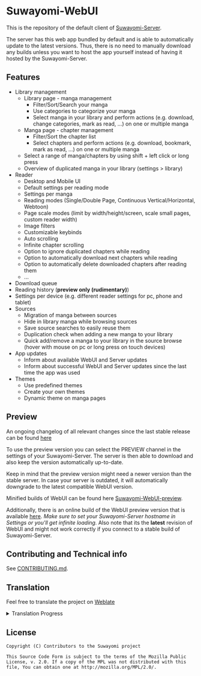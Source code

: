 # Suwayomi-WebUI
This is the repository of the default client of [Suwayomi-Server](https://github.com/Suwayomi/Suwayomi-Server).

The server has this web app bundled by default and is able to automatically update to the latest versions.
Thus, there is no need to manually download any builds unless you want to host the app yourself instead of having it hosted by the Suwayomi-Server.

## Features
- Library management
  - Library page - manga management
    - Filter/Sort/Search your manga
    - Use categories to categorize your manga
    - Select manga in your library and perform actions (e.g. download, change categories, mark as read, ...) on one or multiple manga
  - Manga page - chapter management
    - Filter/Sort the chapter list
    - Select chapters and perform actions (e.g. download, bookmark, mark as read, ...) on one or multiple manga
  - Select a range of manga/chapters by using shift + left click or long press
  - Overview of duplicated manga in your library (settings > library)
- Reader
  - Desktop and Mobile UI
  - Default settings per reading mode
  - Settings per manga
  - Reading modes (Single/Double Page, Continuous Vertical/Horizontal, Webtoon)
  - Page scale modes (limit by width/height/screen, scale small pages, custom reader width)
  - Image filters
  - Customizable keybinds
  - Auto scrolling
  - Infinite chapter scrolling
  - Option to ignore duplicated chapters while reading
  - Option to automatically download next chapters while reading
  - Option to automatically delete downloaded chapters after reading them
  - ...
- Download queue
- Reading history (**preview only (rudimentary)**)
- Settings per device (e.g. different reader settings for pc, phone and tablet)
- Sources
  - Migration of manga between sources
  - Hide in library manga while browsing sources
  - Save source searches to easily reuse them
  - Duplication check when adding a new manga to your library
  - Quick add/remove a manga to your library in the source browse (hover with mouse on pc or long press on touch devices)
- App updates
  - Inform about available WebUI and Server updates
  - Inform about successful WebUI and Server updates since the last time the app was used
- Themes
  - Use predefined themes
  - Create your own themes
  - Dynamic theme on manga pages

## Preview
An ongoing changelog of all relevant changes since the last stable release can be found [here](https://github.com/Suwayomi/Suwayomi-WebUI/issues/749)

To use the preview version you can select the PREVIEW channel in the settings of your Suwayomi-Server.
The server is then able to download and also keep the version automatically up-to-date.

Keep in mind that the preview version might need a newer version than the stable server.
In case your server is outdated, it will automatically downgrade to the latest compatible WebUI version.

Minified builds of WebUI can be found here [Suwayomi-WebUI-preview](https://github.com/Suwayomi/Suwayomi-WebUI-preview).

Additionally, there is an online build of the WebUI preview version that is available [here](https://suwayomi-webui-preview.github.io/).
*Make sure to set your Suwayomi-Server hostname in Settings or you'll get infinite loading.* Also note that its the **latest** revision of WebUI and might not work correctly if you connect to a stable build of Suwayomi-Server.

## Contributing and Technical info
See [CONTRIBUTING.md](./CONTRIBUTING.md).

## Translation
Feel free to translate the project on [Weblate](https://hosted.weblate.org/projects/suwayomi/suwayomi-webui/)

<details><summary>Translation Progress</summary>
<a href="https://hosted.weblate.org/engage/suwayomi-webui/">
<img src="https://hosted.weblate.org/widgets/suwayomi/-/suwayomi-webui/multi-auto.svg" alt="Translation status" />
</a>
</details>

## License

    Copyright (C) Contributors to the Suwayomi project

    This Source Code Form is subject to the terms of the Mozilla Public
    License, v. 2.0. If a copy of the MPL was not distributed with this
    file, You can obtain one at http://mozilla.org/MPL/2.0/.
